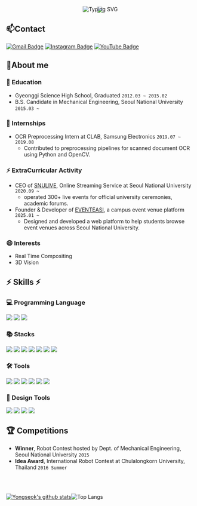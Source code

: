 <div style="display : flex ; align-items : center; justify-content : center">
<img src="https://readme-typing-svg.demolab.com?font=Fira+Code&pause=5000&size=30&width=530&color=FFFFFF&lines=Welcome+to+Yongseok's+Github!" style="position : absolute ; transform : translateY(-10%)" alt="Typing SVG" />
    <img src="https://capsule-render.vercel.app/api?type=waving&color=5222EF&height=300&section=header"/>
</div>


## 📫Contact
[![Gmail Badge](https://img.shields.io/badge/-Gmail-c14438?style=flat-square&logo=Gmail&logoColor=white&link=mailto:diyongseok@gmail.com)](mailto:diyongseok@gmail.com) 
[![Instagram Badge](https://img.shields.io/badge/-Instagram-5851DB?style=flat-square&logo=instagram&logoColor=white&link=https://www.instagram.com/diy_ongseok/)](https://www.instagram.com/diy_ongseok/) 
[![YouTube Badge](https://img.shields.io/badge/YouTube-%23FF0000.svg?style=flat-square&logo=YouTube&logoColor=white)](https://www.youtube.com/@DIYongseok)



## 🔭About me

### 📖 Education
- Gyeonggi Science High School, Graduated `2012.03 ~ 2015.02`
- B.S. Candidate in Mechanical Engineering, Seoul National University `2015.03 ~ `

### 🔭 Internships
- OCR Preprocessing Intern at CLAB, Samsung Electronics `2019.07 ~ 2019.08`  
  - Contributed to preprocessing pipelines for scanned document OCR using Python and OpenCV.

### ⚡ ExtraCurricular Activity
- CEO of [SNULIVE](https://snulive.co.kr/career), Online Streaming Service at Seoul National University `2020.09 ~ `  
  - operated 300+ live events for official university ceremonies, academic forums.
- Founder & Developer of [EVENTEASI](https://eventeasi.com), a campus event venue platform `2025.01 ~ `  
  - Designed and developed a web platform to help students browse event venues across Seoul National University.


### 😄 Interests
- Real Time Compositing
- 3D Vision
<!-- ### Additional Information
If you want to see more information about me, here is my [**CV 📥**](https://github.com/Kisooofficial/CV/blob/main/kisoo_cv.pdf) -->

<div>

## ⚡ Skills ⚡

  ### 💻 Programming Language
<img src="https://img.shields.io/badge/TypeScript-3178C6?style=flat-square&logo=typescript&logoColor=white">
<img src="https://img.shields.io/badge/C++-00599C?style=flat-square&logo=c%2B%2B&logoColor=white">
<img src="https://img.shields.io/badge/Python-3776AB?style=flat-square&logo=python&logoColor=white">
<br/> 
 
### 📚 Stacks  
<img src="https://img.shields.io/badge/Node.js-339933?style=flat-square&logo=nodedotjs&logoColor=white">
<img src="https://img.shields.io/badge/Express-000000?style=flat-square&logo=express&logoColor=white">
<img src="https://img.shields.io/badge/React-61DAFB?style=flat-square&logo=react&logoColor=black">
<img src="https://img.shields.io/badge/MongoDB-47A248?style=flat-square&logo=mongodb&logoColor=white">
<img src="https://img.shields.io/badge/OpenCV-5C3EE8?style=flat-square&logo=opencv&logoColor=white">
<img src="https://img.shields.io/badge/NumPy-013243?style=flat-square&logo=numpy&logoColor=white">
<img src="https://img.shields.io/badge/Docker-2496ED?style=flat-square&logo=docker&logoColor=white">
 <br/> 
  
### 🛠 Tools  
<img src="https://img.shields.io/badge/Visual Studio Code-007ACC?style=flat&logo=Visual Studio Code&logoColor=white"/>
<img src="https://img.shields.io/badge/Visual Studio-5C2D91?style=flat-square&logo=Visual Studio&logoColor=white"/>
<img src="https://img.shields.io/badge/Jupyter-F37626?style=flat&logo=Jupyter&logoColor=white"/>  
<img src="https://img.shields.io/badge/Anaconda-44A833?style=flat&logo=Anaconda&logoColor=white"/> 
<img src="https://img.shields.io/badge/Unity-000000?style=flat-square&logo=Unity&logoColor=white"/>
<img src="https://img.shields.io/badge/Unreal Engine-313131?style=flat-square&logo=Unreal Engine&logoColor=white"/>


### 🎨 Design Tools  
<img src="https://img.shields.io/badge/Adobe Photoshop-31A8FF?style=flat-square&logo=Adobe Photoshop&logoColor=white"/>
<img src="https://img.shields.io/badge/Adobe Illustrator-FF9A00?style=flat-square&logo=Adobe Illustrator&logoColor=white"/>
<img src="https://img.shields.io/badge/Adobe Premiere Pro-9999FF?style=flat-square&logo=Adobe Premiere Pro&logoColor=white"/>
<img src="https://img.shields.io/badge/Adobe After Effects-9999FF?style=flat-square&logo=Adobe After Effects&logoColor=white"/>

 </div>
 
## 🏆 Competitions
- **Winner**, Robot Contest hosted by Dept. of Mechanical Engineering, Seoul National University `2015`
- **Idea Award**, International Robot Contest at Chulalongkorn University, Thailand `2016 Summer`

<br/>
<br/>

[![Yongseok's github stats](https://github-readme-stats.vercel.app/api?username=DIYongseok&show_icons=true&theme=tokyonight)](https://github.com/kisooofficial)![Top Langs](https://github-readme-stats.vercel.app/api/top-langs/?username=DIYongseok&layout=compact&theme=tokyonight)

  <!--
**Kisooofficial/Kisooofficial** is a ✨ _special_ ✨ repository because its `README.md` (this file) appears on your GitHub profile.


- 🔭 I’m currently working on ...
- 🌱 I’m currently learning ...
- 👯 I’m looking to collaborate on ...
- 🤔 I’m looking for help with ...
- 💬 Ask me about ...
- 📫 How to reach me: ...
- 😄 Pronouns: ...
- ⚡ Fun fact: ...
-->